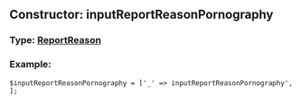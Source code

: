 ## Constructor: inputReportReasonPornography  



### Type: [ReportReason](../types/ReportReason.md)

### Example:


```
$inputReportReasonPornography = ['_' => inputReportReasonPornography', ];
```